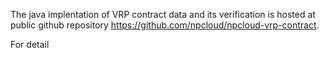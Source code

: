 The java implentation of VRP contract data and its verification is hosted
at public github repository https://github.com/npcloud/npcloud-vrp-contract.

For detail